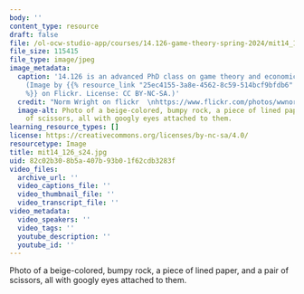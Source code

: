 ```yaml
---
body: ''
content_type: resource
draft: false
file: /ol-ocw-studio-app/courses/14.126-game-theory-spring-2024/mit14_126_s24.jpg
file_size: 115415
file_type: image/jpeg
image_metadata:
  caption: '14.126 is an advanced PhD class on game theory and economic applications.
    (Image by {{% resource_link "25ec4155-3a8e-4562-8c59-514bcf9bfdb6" "Norm Wright"
    %}} on Flickr. License: CC BY-NC-SA.)'
  credit: "Norm Wright on flickr  \nhttps://www.flickr.com/photos/wwnorm/54267081059/"
  image-alt: Photo of a beige-colored, bumpy rock, a piece of lined paper, and a pair
    of scissors, all with googly eyes attached to them.
learning_resource_types: []
license: https://creativecommons.org/licenses/by-nc-sa/4.0/
resourcetype: Image
title: mit14_126_s24.jpg
uid: 82c02b30-8b5a-407b-93b0-1f62cdb3283f
video_files:
  archive_url: ''
  video_captions_file: ''
  video_thumbnail_file: ''
  video_transcript_file: ''
video_metadata:
  video_speakers: ''
  video_tags: ''
  youtube_description: ''
  youtube_id: ''
---
```

Photo of a beige-colored, bumpy rock, a piece of lined paper, and a pair of scissors, all with googly eyes attached to them.